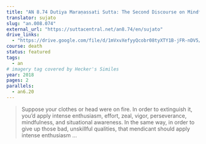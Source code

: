 ```yaml
---
title: "AN 8.74 Dutiya Maraṇassati Sutta: The Second Discourse on Mindfulness of Death"
translator: sujato
slug: "an.008.074"
external_url: "https://suttacentral.net/an8.74/en/sujato"
drive_links:
  - "https://drive.google.com/file/d/1mVxvXefyyQcobr08tyXTY1B-jFR-nDV5/view?usp=drivesdk"
course: death
status: featured
tags:
  - an
# imagery tag covered by Hecker's Similes
year: 2018
pages: 2
parallels:
  - an6.20
---
```


> Suppose your clothes or head were on fire. In order to extinguish it, you’d apply intense enthusiasm, effort, zeal, vigor, perseverance, mindfulness, and situational awareness. In the same way, in order to give up those bad, unskillful qualities, that mendicant should apply intense enthusiasm …
